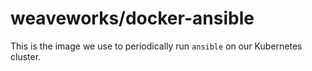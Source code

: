 # weaveworks/docker-ansible

This is the image we use to periodically run `ansible` on our Kubernetes cluster.